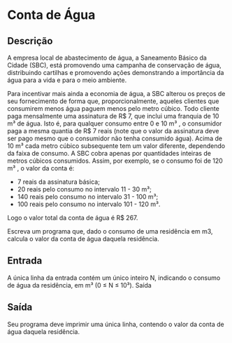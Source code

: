 # Conta de Água

## Descrição

A empresa local de abastecimento de água, a Saneamento Básico da Cidade (SBC), está promovendo uma campanha de conservação de água, distribuindo cartilhas e promovendo ações demonstrando a importância da água para a vida e para o meio ambiente.

Para incentivar mais ainda a economia de água, a SBC alterou os preços de seu fornecimento de forma que, proporcionalmente, aqueles clientes que consumirem menos água paguem menos pelo metro cúbico. Todo cliente paga mensalmente uma assinatura de R$ 7, que inclui uma franquia de 10 m³ de água. Isto é, para qualquer consumo entre 0 e 10 m³ , o consumidor paga a mesma quantia de R$ 7 reais (note que o valor da assinatura deve ser pago mesmo que o consumidor não tenha consumido água). Acima de 10 m³ cada metro cúbico subsequente tem um valor diferente, dependendo da faixa de consumo. A SBC cobra apenas por quantidades inteiras de metros cúbicos consumidos. Assim, por exemplo, se o consumo foi de 120 m³ , o valor da conta é:

- 7 reais da assinatura básica;
- 20 reais pelo consumo no intervalo 11 - 30 m³;
- 140 reais pelo consumo no intervalo 31 - 100 m³;
- 100 reais pelo consumo no intervalo 101 - 120 m³.

Logo o valor total da conta de água é R$ 267.

Escreva um programa que, dado o consumo de uma residência em m3, calcula o valor da conta de água daquela residência.

## Entrada

A única linha da entrada contém um único inteiro N, indicando o consumo de água da residência, em m³ (0 ≤ N ≤ 10³).
Saída

## Saída

Seu programa deve imprimir uma única linha, contendo o valor da conta de água daquela residência.
